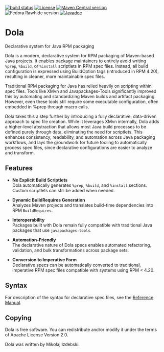 [![build status](https://img.shields.io/github/actions/workflow/status/mizdebsk/dola/ci.yml?branch=master)](https://github.com/mizdebsk/dola/actions/workflows/ci.yml?query=branch%3Amaster)
[![License](https://img.shields.io/github/license/mizdebsk/dola.svg?label=License)](https://www.apache.org/licenses/LICENSE-2.0)
[![Maven Central version](https://img.shields.io/maven-central/v/io.kojan/dola-dbs.svg?label=Maven%20Central)](https://search.maven.org/artifact/io.kojan/dola-dbs)
![Fedora Rawhide version](https://img.shields.io/badge/dynamic/json?url=https%3A%2F%2Fmdapi.fedoraproject.org%2Frawhide%2Fpkg%2Fdola&query=%24.version&label=Fedora%20Rawhide)
[![Javadoc](https://javadoc.io/badge2/io.kojan/dola-dbs/javadoc.svg)](https://javadoc.io/doc/io.kojan/dola-dbs)

Dola
====

Declarative system for Java RPM packaging

Dola is a modern, declarative system for RPM packaging of Maven-based
Java projects.  It enables package maintainers to entirely avoid
writing `%prep`, `%build`, or `%install` scriptlets in RPM spec files.
Instead, all build configuration is expressed using BuildOption tags
(introduced in RPM 4.20), resulting in cleaner, more maintainable spec
files.

Traditional RPM packaging for Java has relied heavily on scripting
within spec files.  Tools like XMvn and Javapackages-Tools
significantly improved this by automating and standardizing Maven
builds and artifact packaging.  However, even these tools still
require some executable configuration, often embedded in %prep through
macro calls.

Dola takes this a step further by introducing a fully declarative,
data-driven approach to spec file creation.  While it leverages XMvn
internally, Dola adds a higher-level abstraction that allows most Java
build processes to be defined purely through data, eliminating the
need for scriptlets.  This enhances consistency, readability, and
automation across Java packaging workflows, and lays the groundwork
for future tooling to automatically process spec files, since
declarative configurations are easier to analyze and transform.


Features
--------

- **No Explicit Build Scriptlets**  
  Dola automatically generates `%prep`, `%build`, and `%install` sections.
  Custom scriptlets can still be added when needed.

- **Dynamic BuildRequires Generation**  
  Analyzes Maven projects and translates build-time dependencies into
  RPM `BuildRequires`.

- **Interoperability**  
  Packages built with Dola remain fully compatible with traditional
  Java packages that use `javapackages-tools`.

- **Automation-Friendly**  
  The declarative nature of Dola specs enables automated refactoring,
  validation, and bulk transformations across package sets.

- **Conversion to Imperative Form**  
  Declarative specs can be automatically converted to traditional,
  imperative RPM spec files compatible with systems using RPM < 4.20.


Syntax
------

For description of the syntax for declarative spec files, see
the [Reference Manual](MANUAL.md).


Copying
-------

Dola is free software. You can redistribute and/or modify it under the
terms of Apache License Version 2.0.

Dola was written by Mikolaj Izdebski.
